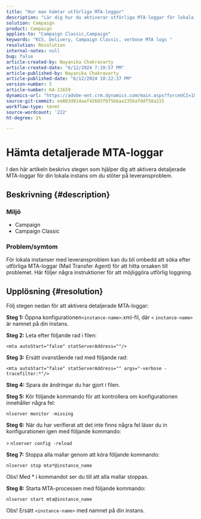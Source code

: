 ```yaml
---
title: "Hur man hämtar utförliga MTA-loggar"
description: "Lär dig hur du aktiverar utförliga MTA-loggar för lokala instanser som har problem med leveranssäkerheten."
solution: Campaign
product: Campaign
applies-to: "Campaign Classic,Campaign"
keywords: "KCS, Delivery, Campaign Classic, verbose MTA logs "
resolution: Resolution
internal-notes: null
bug: false
article-created-by: Nayanika Chakravarty
article-created-date: "6/12/2024 7:10:57 PM"
article-published-by: Nayanika Chakravarty
article-published-date: "6/12/2024 10:22:37 PM"
version-number: 5
article-number: KA-21659
dynamics-url: "https://adobe-ent.crm.dynamics.com/main.aspx?forceUCI=1&pagetype=entityrecord&etn=knowledgearticle&id=7683ac7a-ef28-ef11-840a-000d3a3764e0"
source-git-commit: ee803d814aaf42683f6f5bbaa235bafddf58a215
workflow-type: tm+mt
source-wordcount: '222'
ht-degree: 1%

---
```


# Hämta detaljerade MTA-loggar


I den här artikeln beskrivs stegen som hjälper dig att aktivera detaljerade MTA-loggar för din lokala instans om du stöter på leveransproblem.

## Beskrivning {#description}


### Miljö

- Campaign
- Campaign Classic


### Problem/symtom

För lokala instanser med leveransproblem kan du bli ombedd att söka efter utförliga MTA-loggar (Mail Transfer Agent) för att hitta orsaken till problemet. Här följer några instruktioner för att möjliggöra utförlig loggning.


## Upplösning {#resolution}


Följ stegen nedan för att aktivera detaljerade MTA-loggar:

<b>Steg 1:</b>
Öppna konfigurationen`<instance-name>`.xml-fil, där `<` `instance-name>` är namnet på din instans.

<b>Steg 2:</b>
Leta efter följande rad i filen:

`<mta autoStart="false" statServerAddress=""/>`

<b>Steg 3:</b>
Ersätt ovanstående rad med följande rad:

`<mta autoStart="false" statServerAddress="" args="-verbose -tracefilter:*"/>`

<b>Steg 4:</b>
Spara de ändringar du har gjort i filen.

<b>Steg 5:</b>
Kör följande kommando för att kontrollera om konfigurationen innehåller några fel:

`nlserver monitor -missing`

<b>Steg 6:</b>
När du har verifierat att det inte finns några fel läser du in konfigurationen igen med följande kommando:

`>` `nlserver config -reload`

<b>Steg 7:</b>
Stoppa alla mallar genom att köra följande kommando:

`nlserver stop mta*@instance_name`

Obs! Med \* i kommandot ser du till att alla mallar stoppas.

<b>Steg 8:</b>
Starta MTA-processen med följande kommando:

`nlserver start mta@instance_name`

Obs! Ersätt `<instance-name>` med namnet på din instans.
